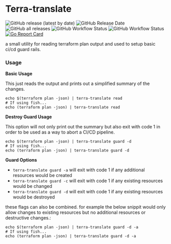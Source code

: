 # Terra-translate

![GitHub release (latest by date)](https://img.shields.io/github/v/release/LucasCarioca/terra-translate)
![GitHub Release Date](https://img.shields.io/github/release-date/LucasCarioca/terra-translate)
![GitHub all releases](https://img.shields.io/github/downloads/LucasCarioca/terra-translate/total)
![GitHub Workflow Status](https://img.shields.io/github/workflow/status/LucasCarioca/terra-translate/Release?label=release)
![GitHub Workflow Status](https://img.shields.io/github/workflow/status/LucasCarioca/terra-translate/CI?label=CI)
[![Go Report Card](https://goreportcard.com/badge/github.com/LucasCarioca/terra-translate)](https://goreportcard.com/report/github.com/LucasCarioca/terra-translate)

a small utility for reading terraform plan output and used to setup basic ci/cd guard rails.

### Usage

**Basic Usage**

This just reads the output and prints out a simplified summary of the changes.
```shell
echo $(terraform plan -json) | terra-translate read
# If using fish...
echo (terraform plan -json) | terra-translate read
```

**Destroy Guard Usage**

This option will not only print out the summary but also exit with code 1 in order to be used as a way to abort a CI/CD pipeline.
```shell
echo $(terraform plan -json) | terra-translate guard -d
# If using fish...
echo (terraform plan -json) | terra-translate guard -d
```

**Guard Options**

- `terra-translate guard -a` will exit with code 1 if any additional resources would be created
- `terra-translate guard -c` will exit with code 1 if any existing resources would be changed
- `terra-translate guard -d` will exit with code 1 if any existing resources would be destroyed

these flags can also be combined. for example the below snippit would only allow changes to existing resources but no additional resources or destructive changes.: 
```shell
echo $(terraform plan -json) | terra-translate guard -d -a 
# If using fish...
echo (terraform plan -json) | terra-translate guard -d -a 
```